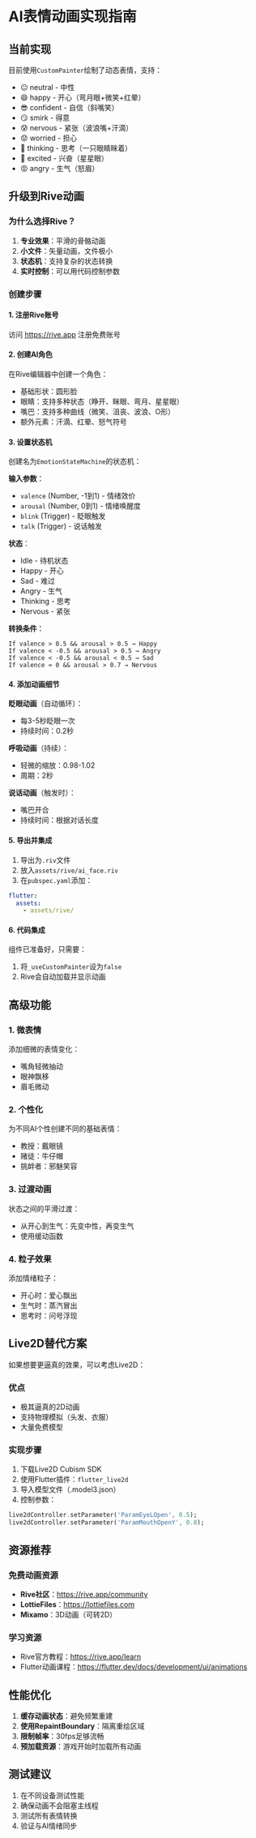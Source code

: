 # AI表情动画实现指南

## 当前实现

目前使用`CustomPainter`绘制了动态表情，支持：
- 😐 neutral - 中性
- 😄 happy - 开心（弯月眼+微笑+红晕）
- 😎 confident - 自信（斜嘴笑）
- 😏 smirk - 得意
- 😰 nervous - 紧张（波浪嘴+汗滴）
- 😟 worried - 担心
- 🤔 thinking - 思考（一只眼睛眯着）
- 🤩 excited - 兴奋（星星眼）
- 😡 angry - 生气（怒眉）

## 升级到Rive动画

### 为什么选择Rive？
1. **专业效果**：平滑的骨骼动画
2. **小文件**：矢量动画，文件极小
3. **状态机**：支持复杂的状态转换
4. **实时控制**：可以用代码控制参数

### 创建步骤

#### 1. 注册Rive账号
访问 https://rive.app 注册免费账号

#### 2. 创建AI角色
在Rive编辑器中创建一个角色：
- 基础形状：圆形脸
- 眼睛：支持多种状态（睁开、眯眼、弯月、星星眼）
- 嘴巴：支持多种曲线（微笑、沮丧、波浪、O形）
- 额外元素：汗滴、红晕、怒气符号

#### 3. 设置状态机
创建名为`EmotionStateMachine`的状态机：

**输入参数**：
- `valence` (Number, -1到1) - 情绪效价
- `arousal` (Number, 0到1) - 情绪唤醒度
- `blink` (Trigger) - 眨眼触发
- `talk` (Trigger) - 说话触发

**状态**：
- Idle - 待机状态
- Happy - 开心
- Sad - 难过
- Angry - 生气
- Thinking - 思考
- Nervous - 紧张

**转换条件**：
```
If valence > 0.5 && arousal > 0.5 → Happy
If valence < -0.5 && arousal > 0.5 → Angry
If valence < -0.5 && arousal < 0.5 → Sad
If valence ≈ 0 && arousal > 0.7 → Nervous
```

#### 4. 添加动画细节

**眨眼动画**（自动循环）：
- 每3-5秒眨眼一次
- 持续时间：0.2秒

**呼吸动画**（持续）：
- 轻微的缩放：0.98-1.02
- 周期：2秒

**说话动画**（触发时）：
- 嘴巴开合
- 持续时间：根据对话长度

#### 5. 导出并集成

1. 导出为`.riv`文件
2. 放入`assets/rive/ai_face.riv`
3. 在`pubspec.yaml`添加：
```yaml
flutter:
  assets:
    - assets/rive/
```

#### 6. 代码集成
组件已准备好，只需要：
1. 将`_useCustomPainter`设为`false`
2. Rive会自动加载并显示动画

## 高级功能

### 1. 微表情
添加细微的表情变化：
- 嘴角轻微抽动
- 眼神飘移
- 眉毛微动

### 2. 个性化
为不同AI个性创建不同的基础表情：
- 教授：戴眼镜
- 赌徒：牛仔帽
- 挑衅者：邪魅笑容

### 3. 过渡动画
状态之间的平滑过渡：
- 从开心到生气：先变中性，再变生气
- 使用缓动函数

### 4. 粒子效果
添加情绪粒子：
- 开心时：爱心飘出
- 生气时：蒸汽冒出
- 思考时：问号浮现

## Live2D替代方案

如果想要更逼真的效果，可以考虑Live2D：

### 优点
- 极其逼真的2D动画
- 支持物理模拟（头发、衣服）
- 大量免费模型

### 实现步骤
1. 下载Live2D Cubism SDK
2. 使用Flutter插件：`flutter_live2d`
3. 导入模型文件（.model3.json）
4. 控制参数：
```dart
live2dController.setParameter('ParamEyeLOpen', 0.5);
live2dController.setParameter('ParamMouthOpenY', 0.8);
```

## 资源推荐

### 免费动画资源
- **Rive社区**：https://rive.app/community
- **LottieFiles**：https://lottiefiles.com
- **Mixamo**：3D动画（可转2D）

### 学习资源
- Rive官方教程：https://rive.app/learn
- Flutter动画课程：https://flutter.dev/docs/development/ui/animations

## 性能优化

1. **缓存动画状态**：避免频繁重建
2. **使用RepaintBoundary**：隔离重绘区域
3. **限制帧率**：30fps足够流畅
4. **预加载资源**：游戏开始时加载所有动画

## 测试建议

1. 在不同设备测试性能
2. 确保动画不会阻塞主线程
3. 测试所有表情转换
4. 验证与AI情绪同步